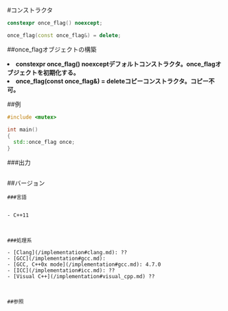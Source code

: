 #コンストラクタ
```cpp
constexpr once_flag() noexcept;

once_flag(const once_flag&) = delete;
```

##once_flagオブジェクトの構築

<b><li><b>constexpr once_flag() noexceptデフォルトコンストラクタ。once_flagオブジェクトを初期化する。
</b></li><li><b>once_flag(const once_flag&) = deleteコピーコンストラクタ。コピー不可。
</b></li>
</b>


##例

```cpp
#include <mutex>

int main()
{
  std::once_flag once;
}
```

###出力

```cpp
```

##バージョン
```
###言語


- C++11



###処理系

- [Clang](/implementation#clang.md): ??
- [GCC](/implementation#gcc.md): 
- [GCC, C++0x mode](/implementation#gcc.md): 4.7.0
- [ICC](/implementation#icc.md): ??
- [Visual C++](/implementation#visual_cpp.md) ??



##参照


